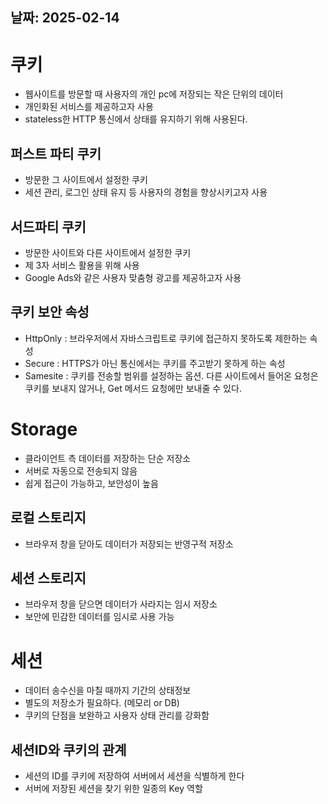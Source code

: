 ## 날짜: 2025-02-14

# 쿠키

- 웹사이트를 방문할 때 사용자의 개인 pc에 저장되는 작은 단위의 데이터
- 개인화된 서비스를 제공하고자 사용
- stateless한 HTTP 통신에서 상태를 유지하기 위해 사용된다.

## 퍼스트 파티 쿠키

- 방문한 그 사이트에서 설정한 쿠키
- 세션 관리, 로그인 상태 유지 등 사용자의 경험을 향상시키고자 사용

## 서드파티 쿠키

- 방문한 사이트와 다른 사이트에서 설정한 쿠키
- 제 3자 서비스 활용을 위해 사용
- Google Ads와 같은 사용자 맞춤형 광고를 제공하고자 사용

## 쿠키 보안 속성

- HttpOnly : 브라우저에서 자바스크립트로 쿠키에 접근하지 못하도록 제한하는 속성
- Secure : HTTPS가 아닌 통신에서는 쿠키를 주고받기 못하게 하는 속성
- Samesite : 쿠키를 전송할 범위를 설정하는 옵션. 다른 사이트에서 들어온 요청은 쿠키를 보내지 않거나, Get 메서드 요청에만 보내줄 수 있다.

# Storage

- 클라이언트 측 데이터를 저장하는 단순 저장소
- 서버로 자동으로 전송되지 않음
- 쉽게 접근이 가능하고, 보안성이 높음

## 로컬 스토리지

- 브라우저 창을 닫아도 데이터가 저장되는 반영구적 저장소

## 세션 스토리지

- 브라우저 창을 닫으면 데이터가 사라지는 임시 저장소
- 보안에 민감한 데이터를 임시로 사용 가능

# 세션

- 데이터 송수신을 마칠 때까지 기간의 상태정보
- 별도의 저장소가 필요하다. (메모리 or DB)
- 쿠키의 단점을 보완하고 사용자 상태 관리를 강화함

## 세션ID와 쿠키의 관계

- 세션의 ID를 쿠키에 저장하여 서버에서 세션을 식별하게 한다
- 서버에 저장된 세션을 찾기 위한 일종의 Key 역할